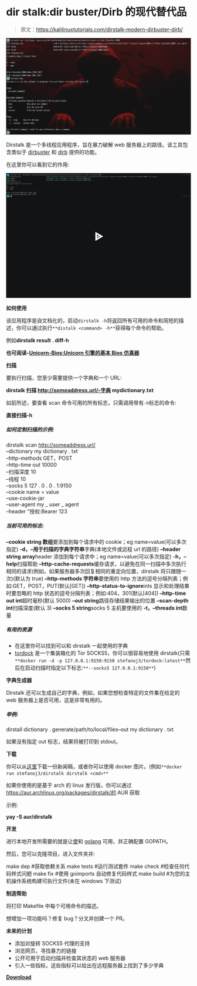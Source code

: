# dir stalk:dir buster/Dirb 的现代替代品

> 原文：<https://kalilinuxtutorials.com/dirstalk-modern-dirbuster-dirb/>

[![Dirstalk : Modern Alternative to Dirbuster/Dirb](img//e31c3b314068bf47ad6cdffb68942730.png "Dirstalk : Modern Alternative to Dirbuster/Dirb")](https://1.bp.blogspot.com/-NLXcBQWNLoo/Xax9s25iEmI/AAAAAAAADBo/lhpy8ka0fs8c0tdawfmJ1Le4eQEwj0QVQCLcBGAsYHQ/s1600/1%2B%25281%2529.png)

Dirstalk 是一个多线程应用程序，旨在暴力破解 web 服务器上的路径。该工具包含类似于 [dirbuster](https://www.owasp.org/index.php/Category:OWASP_DirBuster_Project) 和 [dirb](https://tools.kali.org/web-applications/dirb) 提供的功能。

在这里你可以看到它的作用:

[![](img//22fac9b9e491345b2eb249741cb04b95.png)](https://asciinema.org/a/256217)

**如何使用**

该应用程序是自文档化的，启动`dirstalk -h`将返回所有可用的命令和简短的描述，你可以通过执行`**distalk <command> -h**`获得每个命令的帮助。

例如**dirstalk result . diff-h**

**也可阅读-[Unicorn-Bios:Unicorn 引擎的基本 Bios 仿真器](https://kalilinuxtutorials.com/unicorn-bios/)**

**扫描**

要执行扫描，您至少需要提供一个字典和一个 URL:

**dirstalk 扫描 http://someaddress.url/–字典 mydictionary.txt**

如前所述，要查看 scan 命令可用的所有标志，只需调用带有`-h`标志的命令:

**直接扫描-h**

##### 如何定制扫描的示例:

dirstalk scan http://someaddress.url/ \
–dictionary my dictionary . txt \
–http-methods GET，POST \
–http-time out 10000 \
–扫描深度 10 \
–线程 10 \
–socks 5 127 . 0 . 0 . 1:9150 \
–cookie name = value \
–use-cookie-jar \
–user-agent my _ user _ agent \
–header "授权:Bearer 123

##### 当前可用的标志:

**–cookie string 数组**要添加到每个请求中的 cookie；eg name=value(可以多次指定)
**-d，–用于扫描的字典字符串**字典(本地文件或远程 url 的路径)
**–header string array**header 添加到每个请求中；eg name=value(可以多次指定)
**-h，–help**扫描帮助
**–http-cache-requests**缓存请求，以避免在同一扫描中多次执行相同的请求(例如，如果服务器多次回复相同的重定向位置，dirstalk 将只跟随一次)(默认为 true)
**–http-methods 字符串**要使用的 http 方法的逗号分隔列表；例如:GET，POST，PUT(默认[GET])
**–http-status-to-ignore**ints 显示和处理结果时要忽略的 http 状态的逗号分隔列表；例如:404，301(默认[404])
**–http-time out int**超时毫秒(默认 5000)
**–out string**路径存储结果输出的位置
**–scan-depth int**扫描深度(默认 3)
**–socks 5 string**socks 5 主机要使用的
**-t，–threads int**数量

##### 有用的资源

*   在这里你可以找到可以和 dirstalk 一起使用的字典
*   [tordock](https://github.com/stefanoj3/tordock) 是一个集装箱化的 Tor SOCKS5，你可以很容易地使用 dirstalk(只需`**docker run -d -p 127.0.0.1:9150:9150 stefanoj3/tordock:latest**`然后在启动扫描时指定以下标志:`**--socks5 127.0.0.1:9150**`)

**字典生成器**

Dirstalk 还可以生成自己的字典，例如，如果您想检查特定的文件集在给定的 web 服务器上是否可用，这是非常有用的。

##### 举例:

dirstall dictionary . generate/path/to/local/files–out my dictionary . txt

如果没有指定 out 标志，结果将被打印到 stdout。

**下载**

你可以从[这里](https://github.com/stefanoj3/dirstalk/releases)下载一份新闻稿，或者你可以使用 docker 图片。(例如`**docker run stefanoj3/dirstalk dirstalk <cmd>**`

如果你使用的是基于 arch 的 linux 发行版，你可以通过 https://aur.archlinux.org/packages/dirstalk/的 AUR 获取

示例:

**yay -S aur/dirstalk**

**开发**

进行本地开发所需要的就是让[使](https://www.gnu.org/software/make/)和 [golang](https://golang.org/) 可用，并正确配置 GOPATH。

然后，您可以克隆项目，进入文件夹并:

make dep #获取依赖关系
make tests #运行测试套件
make check #检查任何代码样式问题
make fix #使用 goimports 自动修复代码样式
make build #为您的主机操作系统构建可执行文件(未在 windows 下测试)

**制造帮助**

将打印 Makefile 中每个可用命令的描述。

想增加一项功能吗？修复 bug？分叉并创建一个 PR。

**未来的计划**

*   添加对旋转 SOCKS5 代理的支持
*   浏览网页，寻找暴力的链接
*   公开可用于启动扫描并检查其状态的 web 服务器
*   引入一些指标，这些指标可以给出在远程服务器上找到了多少字典

[**Download**](https://github.com/stefanoj3/dirstalk)